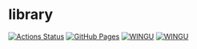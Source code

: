 # library
[![Actions Status](https://github.com/WINGU03/library/workflows/verify/badge.svg)](https://github.com/WINGU03/library/actions) 
[![GitHub Pages](https://img.shields.io/static/v1?label=GitHub+Pages&message=+&color=brightgreen&logo=github)](https://WINGU03.github.io/library/)
[![WINGU](https://img.shields.io/endpoint?url=https%3A%2F%2Fatcoder-badges.now.sh%2Fapi%2Fatcoder%2Fjson%2FWINGU)](https://atcoder.jp/users/WINGU)
[![WINGU](https://img.shields.io/endpoint?url=https%3A%2F%2Fatcoder-badges.now.sh%2Fapi%2Fcodeforces%2Fjson%2FWINGU)](https://codeforces.com/profile/WINGU)
